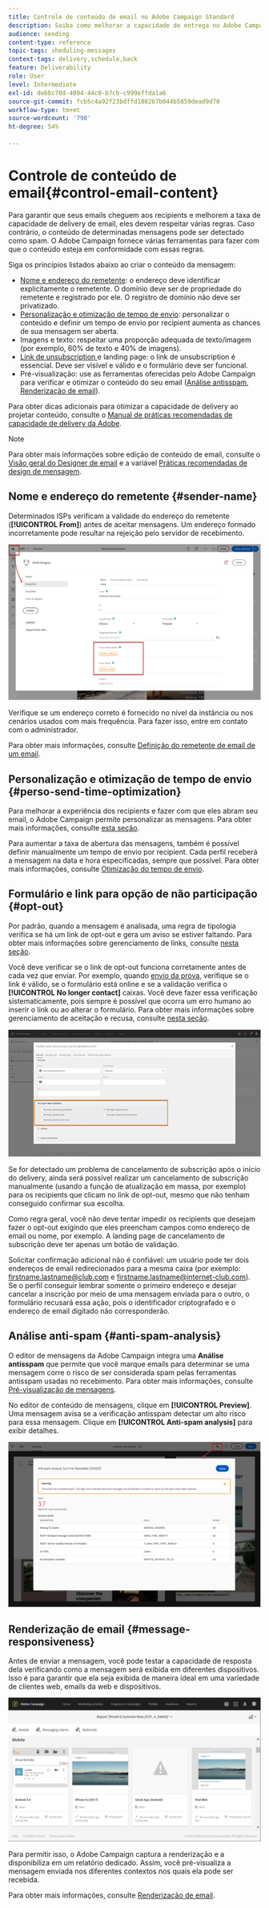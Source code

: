 ```yaml
---
title: Controle de conteúdo de email no Adobe Campaign Standard
description: Saiba como melhorar a capacidade de entrega no Adobe Campaign Standard ao editar seu conteúdo de email.
audience: sending
content-type: reference
topic-tags: sheduling-messages
context-tags: delivery,schedule,back
feature: Deliverability
role: User
level: Intermediate
exl-id: debbc70d-4094-44c0-b7cb-c999effda1a6
source-git-commit: fcb5c4a92f23bdffd1082b7b044b5859dead9d70
workflow-type: tm+mt
source-wordcount: '790'
ht-degree: 54%

---
```


# Controle de conteúdo de email{#control-email-content}

<!--TO KEEP because specific to Campaign-->

Para garantir que seus emails cheguem aos recipients e melhorem a taxa de capacidade de delivery de email, eles devem respeitar várias regras. Caso contrário, o conteúdo de determinadas mensagens pode ser detectado como spam. O Adobe Campaign fornece várias ferramentas para fazer com que o conteúdo esteja em conformidade com essas regras.

Siga os princípios listados abaixo ao criar o conteúdo da mensagem:

* [Nome e endereço do remetente](#sender-name): o endereço deve identificar explicitamente o remetente. O domínio deve ser de propriedade do remetente e registrado por ele. O registro de domínio não deve ser privatizado.
  <!--**Subject**: Avoid excessive capitalization and punctuation, and words that are frequently used by spammers ("Win", "Free", etc.).-->
* [Personalização e otimização de tempo de envio](#perso-send-time-optimization): personalizar o conteúdo e definir um tempo de envio por recipient aumenta as chances de sua mensagem ser aberta.
* Imagens e texto: respeitar uma proporção adequada de texto/imagem (por exemplo, 60% de texto e 40% de imagens).
* [Link de unsubscription ](#opt-out) e landing page: o link de unsubscription é essencial. Deve ser visível e válido e o formulário deve ser funcional.
* Pré-visualização: use as ferramentas oferecidas pelo Adobe Campaign para verificar e otimizar o conteúdo do seu email ([Análise antisspam](#anti-spam-analysis), [Renderização de email](#message-responsiveness)).

Para obter dicas adicionais para otimizar a capacidade de delivery ao projetar conteúdo, consulte o [Manual de práticas recomendadas de capacidade de delivery da Adobe](https://experienceleague.adobe.com/docs/deliverability-learn/deliverability-best-practice-guide/content-best-practices-for-optimal-delivery.html?lang=pt-BR).

>[!NOTE]
>
>Para obter mais informações sobre edição de conteúdo de email, consulte o [Visão geral do Designer de email](../../designing/using/designing-content-in-adobe-campaign.md) e a variável [Práticas recomendadas de design de mensagem](../../designing/using/designing-content-in-adobe-campaign.md#content-design-best-practices).

## Nome e endereço do remetente {#sender-name}

Determinados ISPs verificam a validade do endereço do remetente (**[!UICONTROL From]**) antes de aceitar mensagens. Um endereço formado incorretamente pode resultar na rejeição pelo servidor de recebimento.

![](assets/delivery_content_edition16.png)

Verifique se um endereço correto é fornecido no nível da instância ou nos cenários usados com mais frequência. Para fazer isso, entre em contato com o administrador.

Para obter mais informações, consulte [Definição do remetente de email de um email](../../designing/using/subject-line.md#email-sender).

## Personalização e otimização de tempo de envio {#perso-send-time-optimization}

Para melhorar a experiência dos recipients e fazer com que eles abram seu email, o Adobe Campaign permite personalizar as mensagens. Para obter mais informações, consulte [esta seção](../../designing/using/personalization.md).

Para aumentar a taxa de abertura das mensagens, também é possível definir manualmente um tempo de envio por recipient. Cada perfil receberá a mensagem na data e hora especificadas, sempre que possível. Para obter mais informações, consulte [Otimização do tempo de envio](../../sending/using/optimizing-the-sending-time.md).

## Formulário e link para opção de não participação {#opt-out}

Por padrão, quando a mensagem é analisada, uma regra de tipologia verifica se há um link de opt-out e gera um aviso se estiver faltando. Para obter mais informações sobre gerenciamento de links, consulte [nesta seção](../../designing/using/links.md).

Você deve verificar se o link de opt-out funciona corretamente antes de cada vez que enviar. Por exemplo, quando [envio da prova](../../sending/using/sending-proofs.md), verifique se o link é válido, se o formulário está online e se a validação verifica o **[!UICONTROL No longer contact]** caixas. Você deve fazer essa verificação sistematicamente, pois sempre é possível que ocorra um erro humano ao inserir o link ou ao alterar o formulário. Para obter mais informações sobre gerenciamento de aceitação e recusa, consulte [nesta seção](../../audiences/using/managing-opt-in-and-opt-out-in-campaign.md).

![](assets/optin_landingpage_3.png)

Se for detectado um problema de cancelamento de subscrição após o início do delivery, ainda será possível realizar um cancelamento de subscrição manualmente (usando a função de atualização em massa, por exemplo) para os recipients que clicam no link de opt-out, mesmo que não tenham conseguido confirmar sua escolha.

Como regra geral, você não deve tentar impedir os recipients que desejam fazer o opt-out exigindo que eles preencham campos como endereço de email ou nome, por exemplo. A landing page de cancelamento de subscrição deve ter apenas um botão de validação.

Solicitar confirmação adicional não é confiável: um usuário pode ter dois endereços de email redirecionados para a mesma caixa (por exemplo: firstname.lastname@club.com e firstname.lastname@internet-club.com). Se o perfil conseguir lembrar somente o primeiro endereço e desejar cancelar a inscrição por meio de uma mensagem enviada para o outro, o formulário recusará essa ação, pois o identificador criptografado e o endereço de email digitado não corresponderão.

## Análise anti-spam {#anti-spam-analysis}

O editor de mensagens da Adobe Campaign integra uma **Análise antisspam** que permite que você marque emails para determinar se uma mensagem corre o risco de ser considerada spam pelas ferramentas antisspam usadas no recebimento. Para obter mais informações, consulte [Pré-visualização de mensagens](../../sending/using/previewing-messages.md).

No editor de conteúdo de mensagens, clique em **[!UICONTROL Preview]**. Uma mensagem avisa se a verificação antisspam detectar um alto risco para essa mensagem. Clique em **[!UICONTROL Anti-spam analysis]** para exibir detalhes.

![](assets/sending_anti-spam_analysis.png)

## Renderização de email {#message-responsiveness}

Antes de enviar a mensagem, você pode testar a capacidade de resposta dela verificando como a mensagem será exibida em diferentes dispositivos. Isso é para garantir que ela seja exibida de maneira ideal em uma variedade de clientes web, emails da web e dispositivos.

![](assets/inbox_rendering_report_3.png)

Para permitir isso, o Adobe Campaign captura a renderização e a disponibiliza em um relatório dedicado. Assim, você pré-visualiza a mensagem enviada nos diferentes contextos nos quais ela pode ser recebida.

Para obter mais informações, consulte [Renderização de email](../../sending/using/email-rendering.md).
